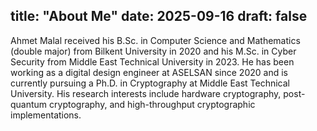 title: "About Me"
date: 2025-09-16
draft: false
---

Ahmet Malal received his B.Sc. in Computer Science and Mathematics (double major) from Bilkent University in 2020 and his M.Sc. in Cyber Security from Middle East Technical University in 2023. He has been working as a digital design engineer at ASELSAN since 2020 and is currently pursuing a Ph.D. in Cryptography at Middle East Technical University. His research interests include hardware cryptography, post-quantum cryptography, and high-throughput cryptographic implementations.
